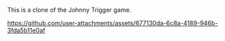 This is a clone of the Johnny Trigger game.

https://github.com/user-attachments/assets/677130da-6c8a-4189-946b-3fda5b11e0af
